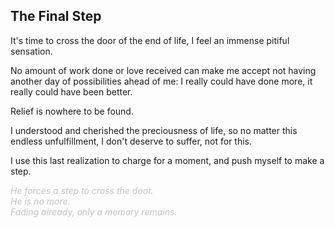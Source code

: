 ## The Final Step

It's time to cross the door of the end of life, I feel an immense pitiful sensation.

No amount of work done or love received can make me accept not having another day of possibilities ahead of me: I really could have done more, it really could have been better.

Relief is nowhere to be found.

I understood and cherished the preciousness of life, so no matter this endless unfulfillment, I don't deserve to suffer, not for this.

I use this last realization to charge for a moment, and push myself to make a step.

<span style="color: #99999996;">_He forces a step to cross the door._</span>  
<span style="color: #99999996;">_He is no more._</span>  
<span style="color: #99999996;">_Fading already, only a memory remains._</span>

